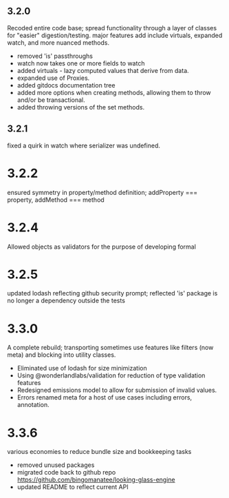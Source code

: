 ## 3.2.0

Recoded entire code base; 
spread functionality through a layer of classes for "easier" digestion/testing.
major features add include virtuals, expanded watch, and more nuanced methods.

* removed 'is' passthroughs
* watch now takes one or more fields to watch
* added virtuals - lazy computed values that derive from data. 
* expanded use of Proxies. 
* added gitdocs documentation tree
* added more options when creating methods, allowing them to throw and/or be transactional.
* added throwing versions of the set methods. 

## 3.2.1

fixed a quirk in watch where serializer was undefined. 

# 3.2.2

ensured symmetry in property/method definition; addProperty === property, addMethod === method

# 3.2.4

Allowed objects as validators for the purpose of developing formal

# 3.2.5

updated lodash reflecting github security prompt;
reflected 'is' package is no longer a dependency outside the tests

# 3.3.0

A complete rebuild; transporting sometimes use features like filters (now meta) and blocking into utility classes. 

* Eliminated use of lodash for size minimization
* Using @wonderlandlabs/validation for reduction of type validation features
* Redesigned emissions model to allow for submission of invalid values. 
* Errors renamed meta for a host of use cases including errors, annotation. 

# 3.3.6

various economies to reduce bundle size and bookkeeping tasks

* removed unused packages 
* migrated code back to github repo https://github.com/bingomanatee/looking-glass-engine
* updated README to reflect current API
